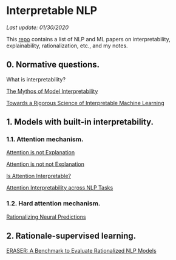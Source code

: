 # Interpretable NLP
*Last update: 01/30/2020*

This [repo](https://github.com/printfoo/interpretable-nlp) contains a list of NLP and ML papers on interpretability, explainability, rationalization, etc., and my notes.

## 0. Normative questions.

What is interpretability?

[The Mythos of Model Interpretability](http://www.zacklipton.com/media/papers/mythos_model_interpretability_lipton2016.pdf)

[Towards a Rigorous Science of Interpretable Machine Learning](https://arxiv.org/pdf/1702.08608.pdf)

## 1. Models with built-in interpretability.

### 1.1. Attention mechanism.

[Attention is not Explanation](https://arxiv.org/pdf/1902.10186.pdf)

[Attention is not not Explanation](https://arxiv.org/pdf/1908.04626.pdf)

[Is Attention Interpretable?](https://arxiv.org/pdf/1906.03731.pdf)

[Attention Interpretability across NLP Tasks](https://arxiv.org/pdf/1909.11218.pdf)

### 1.2. Hard attention mechanism.

[Rationalizing Neural Predictions](https://arxiv.org/pdf/1606.04155.pdf)

## 2. Rationale-supervised learning.

[ERASER: A Benchmark to Evaluate Rationalized NLP Models](https://arxiv.org/abs/1911.03429)
